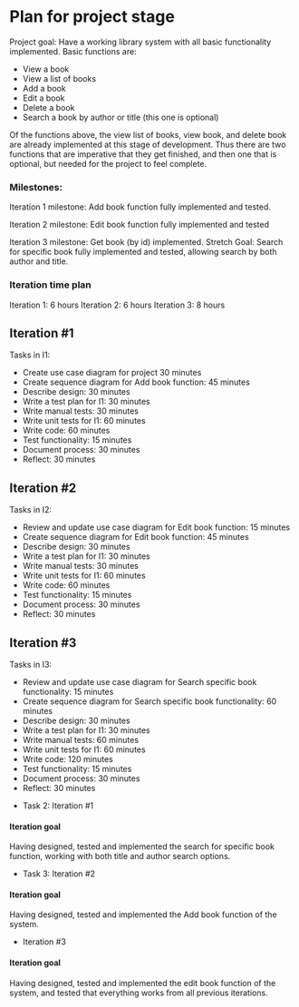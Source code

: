 # Plan for project stage
Project goal: Have a working library system with all basic functionality implemented. Basic functions are:
- View a book
- View a list of books
- Add a book
- Edit a book
- Delete a book
- Search a book by author or title (this one is optional)

Of the functions above, the view list of books, view book, and delete book are already implemented at this stage of development. Thus there are two functions that are imperative that they get finished, and then one that is optional, but needed for the project to feel complete. 

### Milestones:
Iteration 1 milestone: Add book function fully implemented and tested.  

Iteration 2 milestone: Edit book function fully implemented and tested

Iteration 3 milestone: Get book (by id) implemented.
Stretch Goal: Search for specific book fully implemented and tested, allowing search by both author and title.

### Iteration time plan
Iteration 1: 6 hours
Iteration 2: 6 hours
Iteration 3: 8 hours

## Iteration #1
Tasks in I1:
- Create use case diagram for project 30 minutes 
- Create sequence diagram for Add book function: 45 minutes
- Describe design: 30 minutes
- Write a test plan for I1: 30 minutes
- Write manual tests: 30 minutes
- Write unit tests for I1: 60 minutes
- Write code: 60 minutes
- Test functionality: 15 minutes
- Document process: 30 minutes
- Reflect: 30 minutes


## Iteration #2
Tasks in I2:
- Review and update use case diagram for Edit book function: 15 minutes
- Create sequence diagram for Edit book function: 45 minutes
- Describe design: 30 minutes
- Write a test plan for I1: 30 minutes
- Write manual tests: 30 minutes
- Write unit tests for I1: 60 minutes
- Write code: 60 minutes
- Test functionality: 15 minutes
- Document process: 30 minutes
- Reflect: 30 minutes



## Iteration #3
Tasks in I3:
- Review and update use case diagram for Search specific book functionality: 15 minutes
- Create sequence diagram for Search specific book functionality: 60 minutes
- Describe design: 30 minutes
- Write a test plan for I1: 30 minutes
- Write manual tests: 60 minutes
- Write unit tests for I1: 60 minutes
- Write code: 120 minutes
- Test functionality: 15 minutes
- Document process: 30 minutes
- Reflect: 30 minutes



* Task 2: Iteration #1

#### Iteration goal
Having designed, tested and implemented the search for specific book function, working with both title and author search options. 

* Task 3: Iteration #2

#### Iteration goal
Having designed, tested and implemented the Add book function of the system. 

* Iteration #3

#### Iteration goal
Having designed, tested and implemented the edit book function of the system, and tested that everything works from all previous iterations. 